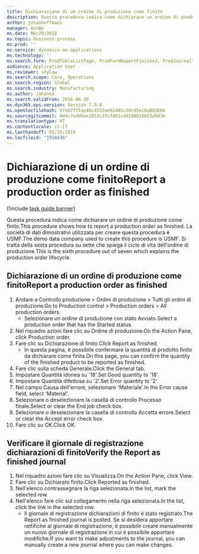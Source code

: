 ```yaml
---
title: Dichiarazione di un ordine di produzione come finito
description: Questa procedura indica come dichiarare un ordine di produzione come finito.
author: johanhoffmann
manager: AnnBe
ms.date: 08/29/2018
ms.topic: business-process
ms.prod: ''
ms.service: dynamics-ax-applications
ms.technology: ''
ms.search.form: ProdTableListPage, ProdParmReportFinished, ProdJournalTransProd
audience: Application User
ms.reviewer: shylaw
ms.search.scope: Core, Operations
ms.search.region: Global
ms.search.industry: Manufacturing
ms.author: johanho
ms.search.validFrom: 2016-06-30
ms.dyn365.ops.version: Version 7.0.0
ms.openlocfilehash: 97e67ff51e4bc4533aeb2485c34cd5ec8a882bb6
ms.sourcegitcommit: 9d4c7edd0ae2053c37c7d81cdd180b16bf3a9d3b
ms.translationtype: HT
ms.contentlocale: it-IT
ms.lasthandoff: 05/15/2019
ms.locfileid: "1558436"
---
```

# <a name="report-a-production-order-as-finished"></a><span data-ttu-id="892d2-103">Dichiarazione di un ordine di produzione come finito</span><span class="sxs-lookup"><span data-stu-id="892d2-103">Report a production order as finished</span></span>

[!include [task guide banner](../../includes/task-guide-banner.md)]

<span data-ttu-id="892d2-104">Questa procedura indica come dichiarare un ordine di produzione come finito.</span><span class="sxs-lookup"><span data-stu-id="892d2-104">This procedure shows how to report a production order as finished.</span></span> <span data-ttu-id="892d2-105">La società di dati dimostrativi utilizzata per creare questa procedura è USMF.</span><span class="sxs-lookup"><span data-stu-id="892d2-105">The demo data company used to create this procedure is USMF.</span></span> <span data-ttu-id="892d2-106">Si tratta della sesta procedura su sette che spiega il ciclo di vita dell'ordine di produzione.</span><span class="sxs-lookup"><span data-stu-id="892d2-106">This is the sixth procedure out of seven which explains the production order lifecycle.</span></span>


## <a name="report-a-production-order-as-finished"></a><span data-ttu-id="892d2-107">Dichiarazione di un ordine di produzione come finito</span><span class="sxs-lookup"><span data-stu-id="892d2-107">Report a production order as finished</span></span>
1. <span data-ttu-id="892d2-108">Andare a Controllo produzione > Ordini di produzione > Tutti gli ordini di produzione.</span><span class="sxs-lookup"><span data-stu-id="892d2-108">Go to Production control > Production orders > All production orders.</span></span>
    * <span data-ttu-id="892d2-109">Selezionare un ordine di produzione con stato Avviato.</span><span class="sxs-lookup"><span data-stu-id="892d2-109">Select a production order that has the Started status.</span></span>  
2. <span data-ttu-id="892d2-110">Nel riquadro azioni fare clic su Ordine di produzione.</span><span class="sxs-lookup"><span data-stu-id="892d2-110">On the Action Pane, click Production order.</span></span>
3. <span data-ttu-id="892d2-111">Fare clic su Dichiarazione di finito.</span><span class="sxs-lookup"><span data-stu-id="892d2-111">Click Report as finished.</span></span>
    * <span data-ttu-id="892d2-112">In questa pagina, è possibile confermare la quantità di prodotto finito da dichiarare come finita.</span><span class="sxs-lookup"><span data-stu-id="892d2-112">On this page, you can confirm the quantity of the finished product to be reported as finished.</span></span>  
4. <span data-ttu-id="892d2-113">Fare clic sulla scheda Generale.</span><span class="sxs-lookup"><span data-stu-id="892d2-113">Click the General tab.</span></span>
5. <span data-ttu-id="892d2-114">Impostare Quantità idonea su '18'.</span><span class="sxs-lookup"><span data-stu-id="892d2-114">Set Good quantity to '18'.</span></span>
6. <span data-ttu-id="892d2-115">Impostare Quantità difettosa su '2'.</span><span class="sxs-lookup"><span data-stu-id="892d2-115">Set Error quantity to '2'.</span></span>
7. <span data-ttu-id="892d2-116">Nel campo Causa dell'errore, selezionare 'Materiale'.</span><span class="sxs-lookup"><span data-stu-id="892d2-116">In the Error cause field, select 'Material'.</span></span>
8. <span data-ttu-id="892d2-117">Selezionare o deselezionare la casella di controllo Processo finale.</span><span class="sxs-lookup"><span data-stu-id="892d2-117">Select or clear the End job check box.</span></span>
9. <span data-ttu-id="892d2-118">Selezionare o deselezionare la casella di controllo Accetta errore.</span><span class="sxs-lookup"><span data-stu-id="892d2-118">Select or clear the Accept error check box.</span></span>
10. <span data-ttu-id="892d2-119">Fare clic su OK.</span><span class="sxs-lookup"><span data-stu-id="892d2-119">Click OK.</span></span>

## <a name="verify-the-report-as-finished-journal"></a><span data-ttu-id="892d2-120">Verificare il giornale di registrazione dichiarazioni di finito</span><span class="sxs-lookup"><span data-stu-id="892d2-120">Verify the Report as finished journal</span></span>
1. <span data-ttu-id="892d2-121">Nel riquadro azioni fare clic su Visualizza.</span><span class="sxs-lookup"><span data-stu-id="892d2-121">On the Action Pane, click View.</span></span>
2. <span data-ttu-id="892d2-122">Fare clic su Dichiarato finito.</span><span class="sxs-lookup"><span data-stu-id="892d2-122">Click Reported as finished.</span></span>
3. <span data-ttu-id="892d2-123">Nell'elenco contrassegnare la riga selezionata.</span><span class="sxs-lookup"><span data-stu-id="892d2-123">In the list, mark the selected row.</span></span>
4. <span data-ttu-id="892d2-124">Nell'elenco fare clic sul collegamento nella riga selezionata.</span><span class="sxs-lookup"><span data-stu-id="892d2-124">In the list, click the link in the selected row.</span></span>
    * <span data-ttu-id="892d2-125">Il giornale di registrazione dichiarazioni di finito è stato registrato.</span><span class="sxs-lookup"><span data-stu-id="892d2-125">The Report as finished journal is posted.</span></span> <span data-ttu-id="892d2-126">Se si desidera apportare rettifiche al giornale di registrazione, è possibile creare manualmente un nuovo giornale di registrazione in cui è possibile apportare modifiche.</span><span class="sxs-lookup"><span data-stu-id="892d2-126">If you want to make adjustments to the journal, you can manually create  a new journal where you can make changes.</span></span>  

